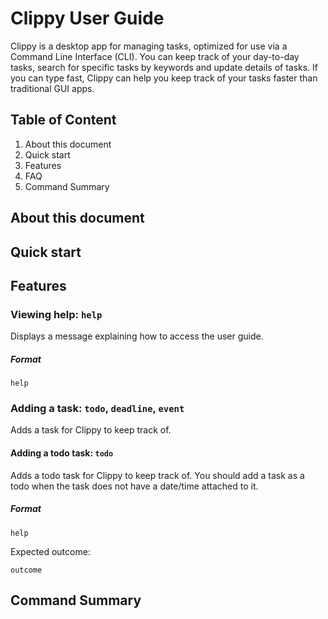 # Clippy User Guide
Clippy is a desktop app for managing tasks, optimized for use via a Command Line Interface (CLI). You can keep track of 
your day-to-day tasks, search for specific tasks by keywords and update details of tasks. If you can type fast, Clippy 
can help you keep track of your tasks faster than traditional GUI apps.

## Table of Content
1. About this document
2. Quick start
3. Features
4. FAQ
5. Command Summary

## About this document

## Quick start

## Features 


### Viewing help: `help`
Displays a message explaining how to access the user guide.

##### Format

`help`


### Adding a task: `todo`, `deadline`, `event`
Adds a task for Clippy to keep track of.

#### Adding a todo task: `todo`
Adds a todo task for Clippy to keep track of. You should add a task as a todo when the task does not have a date/time attached to it.

##### Format

`help`

Expected outcome:

`outcome`

## Command Summary
